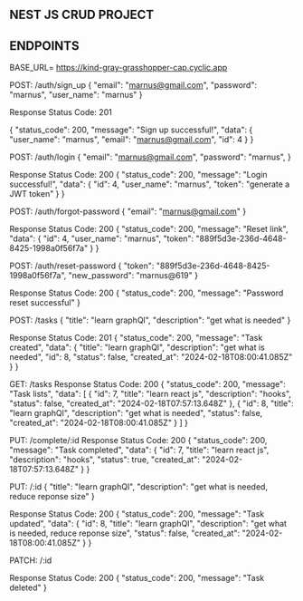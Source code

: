 ## NEST JS CRUD PROJECT


## ENDPOINTS
BASE_URL= https://kind-gray-grasshopper-cap.cyclic.app


POST: /auth/sign_up
{
    "email": "marnus@gmail.com",
    "password": "marnus",
    "user_name": "marnus"
}

Response
Status Code: 201

{
    "status_code": 200,
    "message": "Sign up successful!",
    "data": {
        "user_name": "marnus",
        "email": "marnus@gmail.com",
        "id": 4
    }
}



POST: /auth/login
{
    "email": "marnus@gmail.com",
    "password": "marnus",
}

Response
Status Code: 200
{
    "status_code": 200,
    "message": "Login successful!",
    "data": {
        "id": 4,
        "user_name": "marnus",
        "token": "generate a JWT token"
    }
}


POST: /auth/forgot-password
{
    "email": "marnus@gmail.com"
}

Response
Status Code: 200
{
    "status_code": 200,
    "message": "Reset link",
    "data": {
        "id": 4,
        "user_name": "marnus",
        "token": "889f5d3e-236d-4648-8425-1998a0f56f7a"
    }
}


POST: /auth/reset-password
{
    "token": "889f5d3e-236d-4648-8425-1998a0f56f7a",
    "new_password": "marnus@619"
}

Response
Status Code: 200
{
    "status_code": 200,
    "message": "Password reset successful"
}


POST: /tasks
{
    "title": "learn graphQl",
    "description": "get what is needed"
}

Response
Status Code: 201
{
    "status_code": 200,
    "message": "Task created",
    "data": {
        "title": "learn graphQl",
        "description": "get what is needed",
        "id": 8,
        "status": false,
        "created_at": "2024-02-18T08:00:41.085Z"
    }
}

GET: /tasks
Response
Status Code: 200
{
    "status_code": 200,
    "message": "Task lists",
    "data": [
        {
            "id": 7,
            "title": "learn react js",
            "description": "hooks",
            "status": false,
            "created_at": "2024-02-18T07:57:13.648Z"
        },
        {
            "id": 8,
            "title": "learn graphQl",
            "description": "get what is needed",
            "status": false,
            "created_at": "2024-02-18T08:00:41.085Z"
        }
    ]
}


PUT: /complete/:id
Response
Status Code: 200
{
    "status_code": 200,
    "message": "Task completed",
    "data": {
        "id": 7,
        "title": "learn react js",
        "description": "hooks",
        "status": true,
        "created_at": "2024-02-18T07:57:13.648Z"
    }
}


PUT: /:id
{
    "title": "learn graphQl",
    "description": "get what is needed, reduce reponse size"
}

Response
Status Code: 200
{
    "status_code": 200,
    "message": "Task updated",
    "data": {
        "id": 8,
        "title": "learn graphQl",
        "description": "get what is needed, reduce reponse size",
        "status": false,
        "created_at": "2024-02-18T08:00:41.085Z"
    }
}


PATCH: /:id

Response
Status Code: 200
{
    "status_code": 200,
    "message": "Task deleted"
}